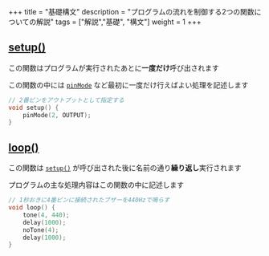 +++
title = "基礎構文"
description = "プログラムの流れを制御する2つの関数についての解説"
tags = ["解説","基礎", "構文"]
weight = 1
+++

## [setup()](https://www.arduino.cc/reference/en/language/structure/sketch/setup/)

この関数はプログラムが実行されたあとに**一度だけ**呼び出されます

この関数の中には [`pinMode`](よく使う関数#pinmode) など最初に一度だけ行えばよい処理を記述します

```c++
// 2番ピンをアウトプットとして指定する
void setup() {
    pinMode(2, OUTPUT);
}
```

## [loop()](https://www.arduino.cc/reference/en/language/structure/sketch/loop/)

この関数は [`setup()`](Arduino言語解説-基礎編#setup) が呼び出された後に名前の通り**繰り返し**実行されます

プログラムの主な処理内容はこの関数の中に記述します

```c++
// 1秒おきに4番ピンに接続されたブザーを440Hzで鳴らす
void loop() {
    tone(4, 440);
    delay(1000);
    noTone(4);
    delay(1000);
}
```
